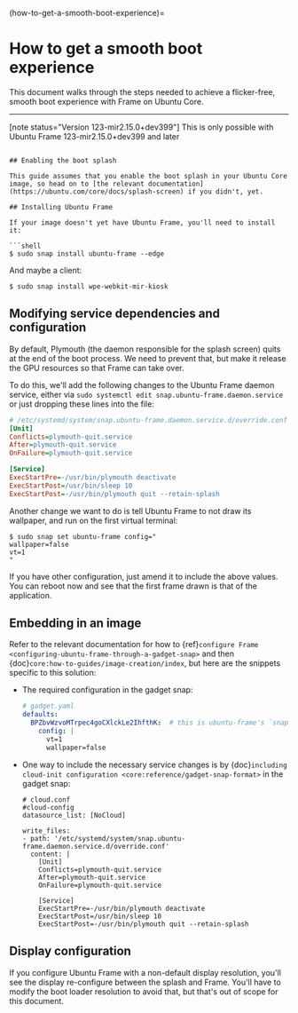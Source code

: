 (how-to-get-a-smooth-boot-experience)=

# How to get a smooth boot experience

This document walks through the steps needed to achieve a flicker-free, smooth boot experience with Frame on Ubuntu Core.

______________________________________________________________________

[note status="Version 123-mir2.15.0+dev399"]
This is only possible with Ubuntu Frame 123-mir2.15.0+dev399 and later

````

## Enabling the boot splash

This guide assumes that you enable the boot splash in your Ubuntu Core image, so head on to [the relevant documentation](https://ubuntu.com/core/docs/splash-screen) if you didn't, yet.

## Installing Ubuntu Frame

If your image doesn't yet have Ubuntu Frame, you'll need to install it:

```shell
$ sudo snap install ubuntu-frame --edge
````

And maybe a client:

```shell
$ sudo snap install wpe-webkit-mir-kiosk
```

## Modifying service dependencies and configuration

By default, Plymouth (the daemon responsible for the splash screen) quits at the end of the boot process. We need to prevent that, but make it release the GPU resources so that Frame can take over.

To do this, we'll add the following changes to the Ubuntu Frame daemon service, either via `sudo systemctl edit snap.ubuntu-frame.daemon.service` or just dropping these lines into the file:

```ini
# /etc/systemd/system/snap.ubuntu-frame.daemon.service.d/override.conf
[Unit]
Conflicts=plymouth-quit.service
After=plymouth-quit.service
OnFailure=plymouth-quit.service

[Service]
ExecStartPre=-/usr/bin/plymouth deactivate
ExecStartPost=/usr/bin/sleep 10
ExecStartPost=-/usr/bin/plymouth quit --retain-splash
```

Another change we want to do is tell Ubuntu Frame to not draw its wallpaper, and run on the first virtual terminal:

```shell
$ sudo snap set ubuntu-frame config="
wallpaper=false
vt=1
"
```

If you have other configuration, just amend it to include the above values. You can reboot now and see that the first frame drawn is that of the application.

## Embedding in an image

Refer to the relevant documentation for how to {ref}`configure Frame <configuring-ubuntu-frame-through-a-gadget-snap>` and then {doc}`core:how-to-guides/image-creation/index`, but here are the snippets specific to this solution:

- The required configuration in the gadget snap:

  ```yaml
  # gadget.yaml
  defaults:
    BPZbvWzvoMTrpec4goCXlckLe2IhfthK:  # this is ubuntu-frame's `snap-id`
      config: |
        vt=1
        wallpaper=false
  ```

- One way to include the necessary service changes is by {doc}`including cloud-init configuration <core:reference/gadget-snap-format>` in the gadget snap:

  ```
  # cloud.conf
  #cloud-config
  datasource_list: [NoCloud]

  write_files:
  - path: '/etc/systemd/system/snap.ubuntu-frame.daemon.service.d/override.conf'
    content: |
      [Unit]
      Conflicts=plymouth-quit.service
      After=plymouth-quit.service
      OnFailure=plymouth-quit.service

      [Service]
      ExecStartPre=-/usr/bin/plymouth deactivate
      ExecStartPost=/usr/bin/sleep 10
      ExecStartPost=-/usr/bin/plymouth quit --retain-splash
  ```

## Display configuration

If you configure Ubuntu Frame with a non-default display resolution, you'll see the display re-configure between the splash and Frame. You'll have to modify the boot loader resolution to avoid that, but that's out of scope for this document.
